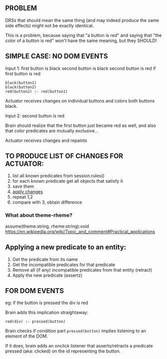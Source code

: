 ## PROBLEM

DRSs that should mean the same thing (and may indeed produce the same side effects) might not be exactly identical.

This is a problem, because saying that "a button is red" and saying that "the color of a button is red" won't have the same meaning, but they SHOULD!

## SIMPLE CASE: NO DOM EVENTS

Input 1:
first button is black
second button is black
second button is red if first button is red

```
black(button1)
black(button2)
red(button2) :- red(button1)
```

Actuator receives changes on individual buttons and colors both buttons black.

Input 2:
second button is red

Brain should realize that the first button just became red as well, and also that color predicates are mutually exclusive...

Actuator receives changes and repaints


## TO PRODUCE LIST OF CHANGES FOR ACTUATOR:

1. list all known predicates from session.rules()
2. for each known predicate get all objects that satisfy it
3. save them
3. [apply changes](#applying-a-new-predicate-to-an-entity) 
4. repeat 1,2
5. compare with 3, obtain difference 

### What about theme-rheme?

assume(theme:string, rheme:string):void
https://en.wikipedia.org/wiki/Topic_and_comment#Practical_applications


## Applying a new predicate to an entity:

1. Get the predicate from its name
2. Get the incompatible predicates for that predicate
3. Remove all (if any) incompatible predicates from that entity (retract)
4. Apply the new predicate (assertz)



## FOR DOM EVENTS

eg: if the button is pressed the div is red

Brain adds this implication straightaway:

```
red(div) :- pressed(button)
```

Brain checks if condition part `pressed(button)` implies listening to an element of the DOM.

If it does, brain adds an onclick listener that asserts/retracts a predicate pressed (aka: clicked) on the id representing the button.
